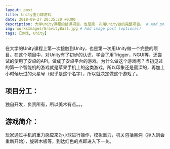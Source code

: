 ```yaml
---
layout: post
title: Unity重力球游戏
date: 2018-09-27 20:35:20 +0300
description: 大学Unity课程的结课项目，也是第一次用Unity做的完整项目。 # Add post description (optional)
img: worksImages/GravityBall.jpg # Add image post (optional)
tags: [游戏, Unity]
---
```

在大学的Unity课程上第一次接触到Unity，也是第一次用Unity做一个完整的项目。在这个项目中，对Unity有了初步的认识，学会了用Trigger，NGUI等，还尝试的使用了安卓的API，做成了安卓平台的游戏。为什么做这个游戏呢？当初见过的第一个智能机的游戏就是苹果手机上的这类游戏，所以印象还是蛮深的，再加上小时候玩过的火星号（似乎是这个名字），所以就决定做这个游戏了。
## 项目分工：
独自开发，负责所有，所以美术有点。。。
## 游戏简介：
玩家通过手机的重力感应来对小球进行操作，模拟重力，机关包括黑洞（掉入则会重新开始），旋转木板等，到达红色的点即进入下一关。

